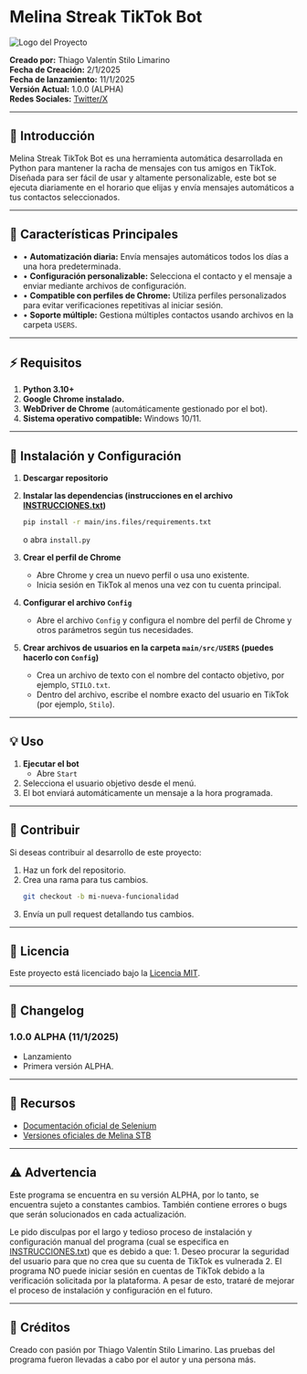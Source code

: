 # Melina Streak TikTok Bot

![Logo del Proyecto](main/icon.ico)

**Creado por:** Thiago Valentín Stilo Limarino  
**Fecha de Creación:** 2/1/2025  
**Fecha de lanzamiento:** 11/1/2025   
**Versión Actual:** 1.0.0 (ALPHA)   
**Redes Sociales:** [Twitter/X](x.com/melina_stbot)   

---

## 🔄 Introducción
Melina Streak TikTok Bot es una herramienta automática desarrollada en Python para mantener la racha de mensajes con tus amigos en TikTok. Diseñada para ser fácil de usar y altamente personalizable, este bot se ejecuta diariamente en el horario que elijas y envía mensajes automáticos a tus contactos seleccionados.

---

## 🔧 Características Principales
- • **Automatización diaria:** Envía mensajes automáticos todos los días a una hora predeterminada.
- • **Configuración personalizable:** Selecciona el contacto y el mensaje a enviar mediante archivos de configuración.
- • **Compatible con perfiles de Chrome:** Utiliza perfiles personalizados para evitar verificaciones repetitivas al iniciar sesión.
- • **Soporte múltiple:** Gestiona múltiples contactos usando archivos en la carpeta `USERS`.

---

## ⚡ Requisitos
1. **Python 3.10+**
2. **Google Chrome instalado.**
3. **WebDriver de Chrome** (automáticamente gestionado por el bot).
4. **Sistema operativo compatible:** Windows 10/11.

---

## 📄 Instalación y Configuración
1. **Descargar repositorio**

3. **Instalar las dependencias (instrucciones en el archivo [INSTRUCCIONES.txt](INSTRUCCIONES.txt))**
   ```bash
   pip install -r main/ins.files/requirements.txt
   ```
   o abra `install.py`

4. **Crear el perfil de Chrome**
   - Abre Chrome y crea un nuevo perfil o usa uno existente.
   - Inicia sesión en TikTok al menos una vez con tu cuenta principal.

5. **Configurar el archivo `Config`**
   - Abre el archivo `Config` y configura el nombre del perfil de Chrome y otros parámetros según tus necesidades.

6. **Crear archivos de usuarios en la carpeta `main/src/USERS` (puedes hacerlo con `Config`)**
   - Crea un archivo de texto con el nombre del contacto objetivo, por ejemplo, `STILO.txt`.
   - Dentro del archivo, escribe el nombre exacto del usuario en TikTok (por ejemplo, `Stilo`).

---

## 💡 Uso
1. **Ejecutar el bot**
   - Abre `Start`
2. Selecciona el usuario objetivo desde el menú.
3. El bot enviará automáticamente un mensaje a la hora programada.

---

## 🔧 Contribuir
Si deseas contribuir al desarrollo de este proyecto:
1. Haz un fork del repositorio.
2. Crea una rama para tus cambios.
   ```bash
   git checkout -b mi-nueva-funcionalidad
   ```
3. Envía un pull request detallando tus cambios.

---

## 🔧 Licencia
Este proyecto está licenciado bajo la [Licencia MIT](LICENSE).

---

## 🎉 Changelog
### 1.0.0 ALPHA (11/1/2025)
- Lanzamiento
- Primera versión ALPHA.

---

## 🔗 Recursos
- [Documentación oficial de Selenium](https://www.selenium.dev/documentation)
- [Versiones oficiales de Melina STB](https://www.github.com/thiagostilo2121/Melina-Streak-TikTok-Bot/releases)

---

## ⚠️ Advertencia
Este programa se encuentra en su versión ALPHA, por lo tanto, se encuentra sujeto a constantes cambios. También contiene errores o bugs que serán solucionados en cada actualización.

Le pido disculpas por el largo y tedioso proceso de instalación y configuración manual del programa (cual se especifica en [INSTRUCCIONES.txt](INSTRUCCIONES.txt)) que es debido a que: 1. Deseo procurar la seguridad del usuario para que no crea que su cuenta de TikTok es vulnerada 2. El programa NO puede iniciar sesión en cuentas de TikTok debido a la verificación solicitada por la plataforma. A pesar de esto, trataré de mejorar el proceso de instalación y configuración en el futuro.

---

## 🌟 Créditos
Creado con pasión por Thiago Valentín Stilo Limarino. Las pruebas del programa fueron llevadas a cabo por el autor y una persona más.
